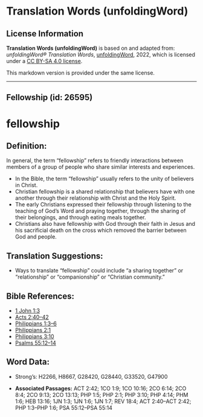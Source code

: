 # Translation Words (unfoldingWord)

## License Information

**Translation Words (unfoldingWord)** is based on and adapted from: _unfoldingWord® Translation Words_, [unfoldingWord](https://unfoldingword.org/utw), 2022, which is licensed under a [CC BY-SA 4.0 license](https://creativecommons.org/licenses/by-sa/4.0/legalcode.en).

This markdown version is provided under the same license.



--------------------------------

## Fellowship (id: 26595)

fellowship
==========

Definition:
-----------

In general, the term “fellowship” refers to friendly interactions between members of a group of people who share similar interests and experiences.

* In the Bible, the term “fellowship” usually refers to the unity of believers in Christ.
* Christian fellowship is a shared relationship that believers have with one another through their relationship with Christ and the Holy Spirit.
* The early Christians expressed their fellowship through listening to the teaching of God’s Word and praying together, through the sharing of their belongings, and through eating meals together.
* Christians also have fellowship with God through their faith in Jesus and his sacrificial death on the cross which removed the barrier between God and people.

Translation Suggestions:
------------------------

* Ways to translate “fellowship” could include “a sharing together” or “relationship” or “companionship” or “Christian community.”

Bible References:
-----------------

* [1 John 1:3](https://ref.ly/1John1:3)
* [Acts 2:40–42](https://ref.ly/Acts2:40-Acts2:42)
* [Philippians 1:3–6](https://ref.ly/Phil1:3-Phil1:6)
* [Philippians 2:1](https://ref.ly/Phil2:1)
* [Philippians 3:10](https://ref.ly/Phil3:10)
* [Psalms 55:12–14](https://ref.ly/Ps55:12-Ps55:14)

Word Data:
----------

* Strong’s: H2266, H8667, G28420, G28440, G33520, G47900

* **Associated Passages:** ACT 2:42; 1CO 1:9; 1CO 10:16; 2CO 6:14; 2CO 8:4; 2CO 9:13; 2CO 13:13; PHP 1:5; PHP 2:1; PHP 3:10; PHP 4:14; PHM 1:6; HEB 13:16; 1JN 1:3; 1JN 1:6; 1JN 1:7; REV 18:4; ACT 2:40–ACT 2:42; PHP 1:3–PHP 1:6; PSA 55:12–PSA 55:14

